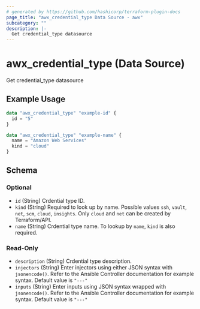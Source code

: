 ```yaml
---
# generated by https://github.com/hashicorp/terraform-plugin-docs
page_title: "awx_credential_type Data Source - awx"
subcategory: ""
description: |-
  Get credential_type datasource
---
```


# awx_credential_type (Data Source)

Get credential_type datasource

## Example Usage

```terraform
data "awx_credential_type" "example-id" {
  id = "5"
}

data "awx_credential_type" "example-name" {
  name = "Amazon Web Services"
  kind = "cloud"
}
```

<!-- schema generated by tfplugindocs -->
## Schema

### Optional

- `id` (String) Crdential type ID.
- `kind` (String) Required to look up by name. Possible values `ssh`, `vault`, `net`, `scm`, `cloud`, `insights`. Only `cloud` and `net` can be created by Terraform/API.
- `name` (String) Crdential type name. To lookup by `name`, `kind` is also required.

### Read-Only

- `description` (String) Crdential type description.
- `injectors` (String) Enter injectors using either JSON syntax with `jsonencode()`. Refer to the Ansible Controller documentation for example syntax. Default value is `"---"`
- `inputs` (String) Enter inputs using JSON syntax wrapped with `jsonencode()`. Refer to the Ansible Controller documentation for example syntax. Default value is `"---"`
